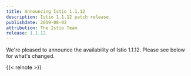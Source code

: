 ```yaml
---
title: Announcing Istio 1.1.12
description: Istio 1.1.12 patch release.
publishdate: 2019-08-02
attribution: The Istio Team
release: 1.1.12
---
```


We're pleased to announce the availability of Istio 1.1.12. Please see below for what's changed.

{{< relnote >}}
